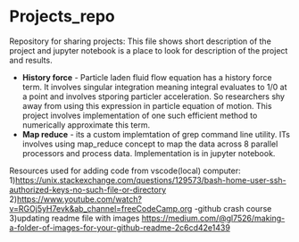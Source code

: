 # Projects_repo
 Repository for sharing projects:
 This file shows short description of the project and jupyter notebook is a place to look for description of the project and results.
 
* **History force** - Particle laden fluid flow equation has a history force term. It involves singular integration meaning integral evaluates to 1/0 at a point and involves stporing particler acceleration. So researchers shy away from using this expression in particle equation of motion. This project involves implementation of one such efficient method to numerically approximate this term.
* **Map reduce** - its a custom implemtation of grep command line utility. ITs involves using map_reduce concept to map the data across 8 parallel processors and process data. Implementation is in jupyter notebook.

 
 
 
 
 Resources used for adding code from vscode(local) computer:
 1)https://unix.stackexchange.com/questions/129573/bash-home-user-ssh-authorized-keys-no-such-file-or-directory
 2)https://www.youtube.com/watch?v=RGOj5yH7evk&ab_channel=freeCodeCamp.org -github crash course
 3)updating readme file with images https://medium.com/@gl7526/making-a-folder-of-images-for-your-github-readme-2c6cd42e1439 
